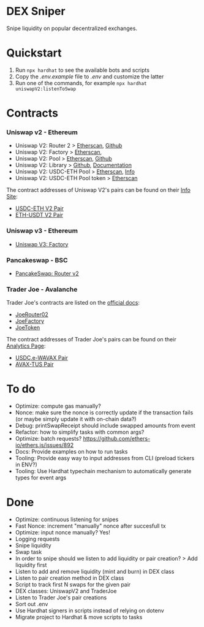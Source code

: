 # DEX Sniper

Snipe liquidity on popular decentralized exchanges.

# Quickstart

1. Run `npx hardhat` to see the available bots and scripts
2. Copy the _.env.example_ file to _.env_ and customize the latter
3. Run one of the commands, for example `npx hardhat uniswapV2:listenToSwap`

# Contracts

### Uniswap v2 - Ethereum

- Uniswap V2: Router 2 > [Etherscan](https://etherscan.io/address/0x7a250d5630b4cf539739df2c5dacb4c659f2488d#code), [Github](https://github.com/Uniswap/v2-periphery/blob/master/contracts/UniswapV2Router02.sol)
- Uniswap V2: Factory > [Etherscan](https://etherscan.io/address/0x5c69bee701ef814a2b6a3edd4b1652cb9cc5aa6f#code),
- Uniswap V2: Pool > [Etherscan](https://etherscan.io/address/0xB9Cfc842824709F11f0127cB86b3C9E440BD6819#code), [Github](https://github.com/Uniswap/v2-core/blob/master/contracts/interfaces/IUniswapV2Pair.sol)
- Uniswap V2: Library > [Github](https://github.com/Uniswap/v2-periphery/blob/master/contracts/libraries/UniswapV2Library.sol), [Documentation](https://docs.uniswap.org/protocol/V2/reference/smart-contracts/library)
- Uniswap V2: USDC-ETH Pool > [Etherscan](https://etherscan.io/address/0xb4e16d0168e52d35cacd2c6185b44281ec28c9dc#code), [Info](https://v2.info.uniswap.org/pair/0xb4e16d0168e52d35cacd2c6185b44281ec28c9dc)
- Uniswap V2: USDC-ETH Pool token > [Etherscan](https://etherscan.io/token/0xb4e16d0168e52d35cacd2c6185b44281ec28c9dc)

The contract addresses of Uniswap V2's pairs can be found on their [Info Site](https://v2.info.uniswap.org/pairs):

- [USDC-ETH V2 Pair](https://etherscan.io/address/0xb4e16d0168e52d35cacd2c6185b44281ec28c9dc#code)
- [ETH-USDT V2 Pair](https://etherscan.io/address/0x0d4a11d5eeaac28ec3f61d100daf4d40471f1852#code)

### Uniswap v3 - Ethereum

- [Uniswap V3: Factory](https://etherscan.io/address/0x1f98431c8ad98523631ae4a59f267346ea31f984#code)

### Pancakeswap - BSC

- [PancakeSwap: Router v2](https://bscscan.com/address/0x10ed43c718714eb63d5aa57b78b54704e256024e#code)

### Trader Joe - Avalanche

Trader Joe's contracts are listed on the [official docs](https://docs.traderjoexyz.com/main/security-and-contracts/contracts):

- [JoeRouter02](https://snowtrace.io/address/0x60ae616a2155ee3d9a68541ba4544862310933d4#code)
- [JoeFactory](https://snowtrace.io/address/0x9Ad6C38BE94206cA50bb0d90783181662f0Cfa10)
- [JoeToken](https://snowtrace.io/address/0x6e84a6216eA6dACC71eE8E6b0a5B7322EEbC0fDd)

The contract addresses of Trader Joe's pairs can be found on their [Analytics Page](https://analytics.traderjoexyz.com/pairs):

- [USDC.e-WAVAX Pair](https://snowtrace.io/address/0xa389f9430876455c36478deea9769b7ca4e3ddb1#code)
- [AVAX-TUS Pair](https://snowtrace.io/address/0x565d20bd591b00ead0c927e4b6d7dd8a33b0b319#code)

# To do

- Optimize: compute gas manually?
- Nonce: make sure the nonce is correctly update if the transaction fails (or maybe simply update it with on-chain data?)
- Debug: printSwapReceipt should include swapped amounts from event
- Refactor: how to simplify tasks with common args?
- Optimize: batch requests? https://github.com/ethers-io/ethers.js/issues/892
- Docs: Provide examples on how to run tasks
- Tooling: Provide easy way to input addresses from CLI (preload tickers in ENV?)
- Tooling: Use Hardhat typechain mechanism to automatically generate types for event args

# Done

- Optimize: continuous listening for snipes
- Fast Nonce: increment "manually" nonce after succesfull tx
- Optimize: input nonce manually? Yes!
- Logging requests
- Snipe liquidity
- Swap task
- In order to snipe should we listen to add liquidity or pair creation? > Add liquidity first
- Listen to add and remove liquidity (mint and burn) in DEX class
- Listen to pair creation method in DEX class
- Script to track first N swaps for the given pair
- DEX classes: UniswapV2 and TraderJoe
- Listen to Trader Joe's pair creations
- Sort out .env
- Use Hardhat signers in scripts instead of relying on dotenv
- Migrate project to Hardhat & move scripts to tasks
